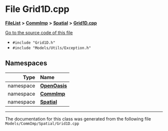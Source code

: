 

# File Grid1D.cpp



[**FileList**](files.md) **>** [**CommImp**](dir_6202b98a8704f42b1ea358646461643f.md) **>** [**Spatial**](dir_47a0bcc12c466f07097ed8db741700fa.md) **>** [**Grid1D.cpp**](_grid1_d_8cpp.md)

[Go to the source code of this file](_grid1_d_8cpp_source.md)



* `#include "Grid1D.h"`
* `#include "Models/Utils/Exception.h"`













## Namespaces

| Type | Name |
| ---: | :--- |
| namespace | [**OpenOasis**](namespace_open_oasis.md) <br> |
| namespace | [**CommImp**](namespace_open_oasis_1_1_comm_imp.md) <br> |
| namespace | [**Spatial**](namespace_open_oasis_1_1_comm_imp_1_1_spatial.md) <br> |





















































------------------------------
The documentation for this class was generated from the following file `Models/CommImp/Spatial/Grid1D.cpp`

